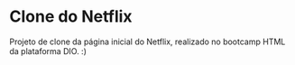 # Clone do Netflix
Projeto de clone da página inicial do Netflix, realizado no bootcamp HTML da plataforma DIO. :)
